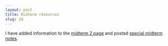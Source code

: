```yaml
---
layout: post
title: Midterm resources
slug: 1A
---
```


I have added information to the [midterm 2 page](/midterm2) and posted [special midterm notes](/materials/exploitation.cut.complete.pdf).
